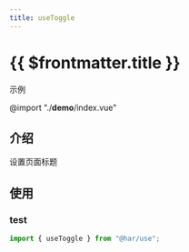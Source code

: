 ```yaml
---
title: useToggle
---
```


# {{ $frontmatter.title }}
示例

@import "./__demo__/index.vue"
## 介绍
设置页面标题
## 使用

### test

```js
import { useToggle } from "@har/use";
```

